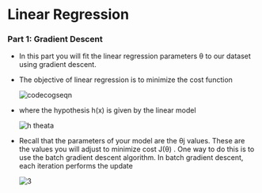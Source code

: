 # Linear Regression

### Part 1: Gradient Descent

- In this part you will fit the linear regression parameters θ to our dataset using gradient descent.
- The objective of linear regression is to minimize the cost function

	![codecogseqn](https://user-images.githubusercontent.com/38908132/49338989-beeef680-f66d-11e8-8b51-a9865da43f0c.gif)

- where the hypothesis h(x) is given by the linear model

	![h theata](https://user-images.githubusercontent.com/38908132/49339027-7dab1680-f66e-11e8-91f4-0352437d0935.gif)

- Recall that the parameters of your model are the θj values. These are the values you will adjust to minimize cost  J(θ) . One way to do this is to use the batch gradient descent algorithm. In batch gradient descent, each iteration performs the update

	![3](https://user-images.githubusercontent.com/38908132/49339052-104bb580-f66f-11e8-9068-016b9c7ef3ba.gif)
